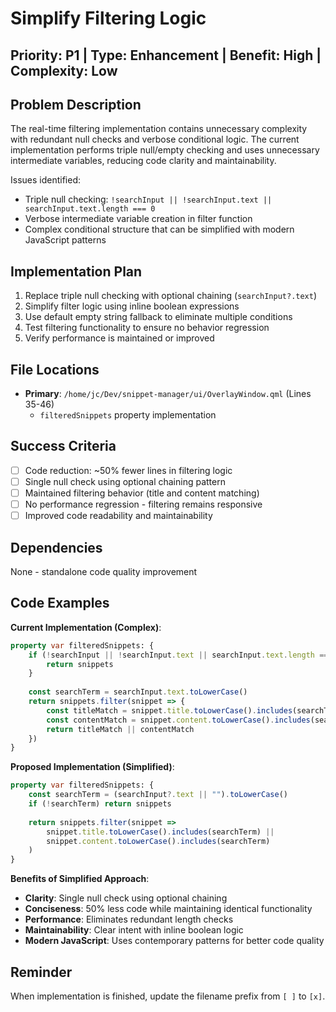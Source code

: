 # Simplify Filtering Logic

## Priority: P1 | Type: Enhancement | Benefit: High | Complexity: Low

## Problem Description

The real-time filtering implementation contains unnecessary complexity with redundant null checks and verbose conditional logic. The current implementation performs triple null/empty checking and uses unnecessary intermediate variables, reducing code clarity and maintainability.

Issues identified:
- Triple null checking: `!searchInput || !searchInput.text || searchInput.text.length === 0`
- Verbose intermediate variable creation in filter function
- Complex conditional structure that can be simplified with modern JavaScript patterns

## Implementation Plan

1. Replace triple null checking with optional chaining (`searchInput?.text`)
2. Simplify filter logic using inline boolean expressions
3. Use default empty string fallback to eliminate multiple conditions
4. Test filtering functionality to ensure no behavior regression
5. Verify performance is maintained or improved

## File Locations

- **Primary**: `/home/jc/Dev/snippet-manager/ui/OverlayWindow.qml` (Lines 35-46)
  - `filteredSnippets` property implementation

## Success Criteria

- [ ] Code reduction: ~50% fewer lines in filtering logic
- [ ] Single null check using optional chaining pattern
- [ ] Maintained filtering behavior (title and content matching)
- [ ] No performance regression - filtering remains responsive
- [ ] Improved code readability and maintainability

## Dependencies

None - standalone code quality improvement

## Code Examples

**Current Implementation (Complex)**:
```qml
property var filteredSnippets: {
    if (!searchInput || !searchInput.text || searchInput.text.length === 0) {
        return snippets
    }
    
    const searchTerm = searchInput.text.toLowerCase()
    return snippets.filter(snippet => {
        const titleMatch = snippet.title.toLowerCase().includes(searchTerm)
        const contentMatch = snippet.content.toLowerCase().includes(searchTerm)
        return titleMatch || contentMatch
    })
}
```

**Proposed Implementation (Simplified)**:
```qml
property var filteredSnippets: {
    const searchTerm = (searchInput?.text || "").toLowerCase()
    if (!searchTerm) return snippets
    
    return snippets.filter(snippet => 
        snippet.title.toLowerCase().includes(searchTerm) ||
        snippet.content.toLowerCase().includes(searchTerm)
    )
}
```

**Benefits of Simplified Approach**:
- **Clarity**: Single null check using optional chaining
- **Conciseness**: 50% less code while maintaining identical functionality
- **Performance**: Eliminates redundant length checks
- **Maintainability**: Clear intent with inline boolean logic
- **Modern JavaScript**: Uses contemporary patterns for better code quality

## Reminder

When implementation is finished, update the filename prefix from `[ ]` to `[x]`.